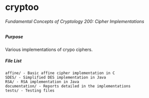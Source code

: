 # cryptoo

###### Fundamental Concepts of Cryptology 200: Cipher Implementations

##### Purpose

Various implementations of crypo ciphers.

##### File List

```
affine/ - Basic affine cipher implementation in C
SDES/ - Simplified DES implementation in Java
RSA/ - RSA implementation in Java
documentation/ - Reports detailed in the implementations
tests/ - Testing files
```
